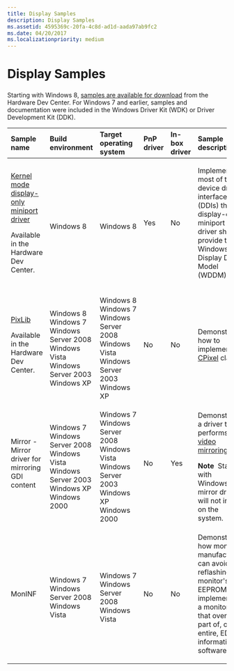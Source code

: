 ```yaml
---
title: Display Samples
description: Display Samples
ms.assetid: 4595369c-20fa-4c8d-ad1d-aada97ab9fc2
ms.date: 04/20/2017
ms.localizationpriority: medium
---
```


# Display Samples


### <span id="display_samples"></span><span id="DISPLAY_SAMPLES"></span>

Starting with Windows 8, [samples are available for download](https://go.microsoft.com/fwlink/p/?LinkId=618052) from the Hardware Dev Center. For Windows 7 and earlier, samples and documentation were included in the Windows Driver Kit (WDK) or Driver Development Kit (DDK).

<table>
<colgroup>
<col width="16%" />
<col width="16%" />
<col width="16%" />
<col width="16%" />
<col width="16%" />
<col width="16%" />
</colgroup>
<thead>
<tr class="header">
<th align="left">Sample name</th>
<th align="left">Build environment</th>
<th align="left">Target operating system</th>
<th align="left">PnP driver</th>
<th align="left">In-box driver</th>
<th align="left">Sample description</th>
</tr>
</thead>
<tbody>
<tr class="odd">
<td align="left"><p><a href="https://go.microsoft.com/fwlink/p/?LinkId=618052" data-raw-source="[Kernel mode display-only miniport driver](https://go.microsoft.com/fwlink/p/?LinkId=618052)">Kernel mode display-only miniport driver</a></p>
<p>Available in the Hardware Dev Center.</p></td>
<td align="left"><p></p>
Windows 8</td>
<td align="left"><p></p>
Windows 8</td>
<td align="left"><p>Yes</p></td>
<td align="left"><p>No</p></td>
<td align="left"><p>Implements most of the device driver interfaces (DDIs) that a display-only miniport driver should provide to the Windows Display Driver Model (WDDM).</p></td>
</tr>
<tr class="even">
<td align="left"><p><a href="https://go.microsoft.com/fwlink/p/?LinkId=618052" data-raw-source="[PixLib](https://go.microsoft.com/fwlink/p/?LinkId=618052)">PixLib</a></p>
<p>Available in the Hardware Dev Center.</p></td>
<td align="left"><p></p>
Windows 8
Windows 7
Windows Server 2008
Windows Vista
Windows Server 2003
Windows XP</td>
<td align="left"><p></p>
Windows 8
Windows 7
Windows Server 2008
Windows Vista
Windows Server 2003
Windows XP</td>
<td align="left"><p>No</p></td>
<td align="left"><p>No</p></td>
<td align="left"><p>Demonstrates how to implement the <a href="https://msdn.microsoft.com/library/windows/hardware/ff540585" data-raw-source="[CPixel](https://msdn.microsoft.com/library/windows/hardware/ff540585)">CPixel</a> class.</p></td>
</tr>
<tr class="odd">
<td align="left"><p>Mirror - Mirror driver for mirroring GDI content</p></td>
<td align="left"><p></p>
Windows 7
Windows Server 2008
Windows Vista
Windows Server 2003
Windows XP
Windows 2000</td>
<td align="left"><p></p>
Windows 7
Windows Server 2008
Windows Vista
Windows Server 2003
Windows XP
Windows 2000</td>
<td align="left"><p>No</p></td>
<td align="left"><p>Yes</p></td>
<td align="left"><p>Demonstrates a driver that performs <a href="mirror-drivers.md" data-raw-source="[video mirroring](mirror-drivers.md)">video mirroring</a>.</p>
<div class="alert">
<strong>Note</strong>  Starting with Windows 8, mirror drivers will not install on the system.
</div>
<div>
 
</div></td>
</tr>
<tr class="even">
<td align="left"><p>MonINF</p></td>
<td align="left"><p></p>
Windows 7
Windows Server 2008
Windows Vista</td>
<td align="left"><p></p>
Windows 7
Windows Server 2008
Windows Vista</td>
<td align="left"><p>No</p></td>
<td align="left"><p>No</p></td>
<td align="left"><p>Demonstrates how monitor manufacturers can avoid reflashing the monitor&#39;s EEPROM by implementing a monitor INF that overrides part of, or the entire, EDID information in software.</p></td>
</tr>
</tbody>
</table>

 

 

 





